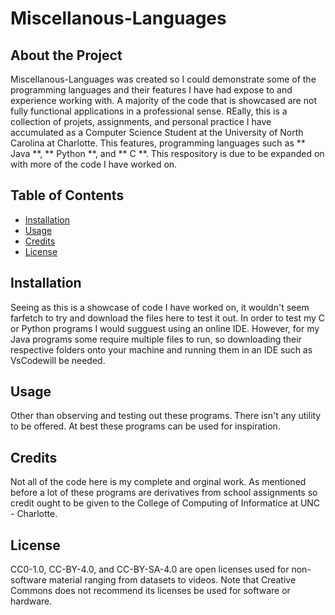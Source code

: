 # Miscellanous-Languages

## About the Project
Miscellanous-Languages was created so I could demonstrate some of the programming languages and their features I have had expose to and experience working with. A majority of the code that is showcased are not fully functional applications in a professional sense. REally, this is a collection of projets, assignments, and personal practice I have accumulated as a Computer Science Student at the University of North Carolina at Charlotte. This features, programming languages such as ** Java **, ** Python **, and ** C **. This respository is due to be expanded on with more of the code I have worked on.

## Table of Contents
- [Installation](#installation)
- [Usage](#usage)
- [Credits](#cedits)
- [License](#liscense)

## Installation
Seeing as this is a showcase of code I have worked on, it wouldn't seem farfetch to try and download the files here to test it out. In order to test my C or Python programs I would sugguest using an online IDE. However, for my Java programs some require multiple files to run, so downloading their respective folders onto your machine and running them in an IDE such as VsCodewill be needed.

## Usage
Other than observing and testing out these programs. There isn't any utility to be offered. At best these programs can be used for inspiration.

## Credits
Not all of the code here is my complete and orginal work. As mentioned before a lot of these programs are derivatives from school assignments so credit ought to be given to the College of Computing of Informatice at UNC - Charlotte.

## License
CC0-1.0, CC-BY-4.0, and CC-BY-SA-4.0 are open licenses used for non-software material ranging from datasets to videos. Note that Creative Commons does not recommend its licenses be used for software or hardware.
